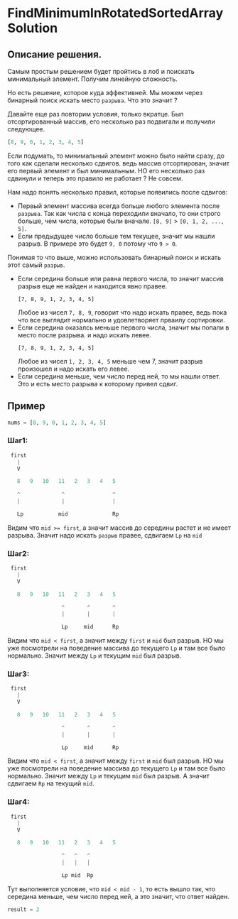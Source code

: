 # FindMinimumInRotatedSortedArray Solution

## Описание решения.
Самым простым решением будет пройтись в лоб и поискать минимальный элемент. Получим линейную сложность.

Но есть решение, которое куда эффективней. Мы можем через бинарный поиск искать место `разрыва`. Что это значит ? 

Давайте еще раз повторим условия, только вкратце.
Был отсортированный массив, его несколько раз подвигали и получили следующее.

```python
[8, 9, 0, 1, 2, 3, 4, 5]
```

Если подумать, то минимальный элемент можно было найти сразу, до того как сделали несколько сдвигов. ведь массив отсортирован, значит его первый элемент и был минимальным. НО его несколько раз сдвинули и теперь это правило не работает ? Не совсем.

Нам надо понять несколько правил, которые появились после сдвигов:
- Первый элемент массива всегда больше любого элемента после `разрыва`. Так как числа с конца переходили вначало, то они строго больше, чем числа, которые были вначале. `[8, 9]` > `[0, 1, 2, ..., 5]`. 
- Если предыдущее число больше тем текущее, значит мы нашли разрыв. В примере это будет `9, 0` потому что `9 > 0`.

Понимая то что выше, можно использовать бинарный поиск и искать этот самый `разрыв`.
- Если середина больше или равна первого числа, то значит массив разрыв еще не найден и находится явно правее.
    ```
    [7, 8, 9, 1, 2, 3, 4, 5]
    ```
    Любое из чисел `7, 8, 9`, говорит что надо искать правее, ведь пока что все выглядит нормально и удовлетворяет прваилу сортировки.
- Если середина оказалсь меньше первого числа, значит мы попали в место после разрыва. и надо искать левее.
    ```
    [7, 8, 9, 1, 2, 3, 4, 5]
    ```
    Любое из чисел `1, 2, 3, 4, 5` меньше чем 7, значит разрыв произошел и надо искать его левее.
- Если середина меньше, чем число перед ней, то мы нашли ответ. Это и есть место разрыва к которому привел сдвиг.

## Пример
```python
nums = [8, 9, 0, 1, 2, 3, 4, 5]
```

### Шаг1:
```python
 first
   |
   V

   8   9   10   11   2   3   4   5
   
   ^             ^               ^
   |             |               |

   Lp           mid              Rp
```
Видим что `mid >= first`, а значит массив до середины растет и не имеет разрыва. Значит надо искать `разрыв` правее, сдвигаем `Lp` на `mid`

### Шаг2:
```python
 first
   |
   V

   8   9   10   11   2   3   4   5
   
                 ^       ^       ^
                 |       |       |

                 Lp     mid      Rp
```
Видим что `mid < first`, а значит между `first` и `mid` был разрыв. НО мы уже посмотрели на поведение массива до текущего `Lp` и там все было нормально. Значит между `Lp` и текущим `mid` был разрыв.

### Шаг3:
```python
 first
   |
   V

   8   9   10   11   2   3   4   5
   
                 ^       ^       ^
                 |       |       |

                 Lp     mid      Rp
```
Видим что `mid < first`, а значит между `first` и `mid` был разрыв. НО мы уже посмотрели на поведение массива до текущего `Lp` и там все было нормально. Значит между `Lp` и текущим `mid` был разрыв. А значит сдвигаем `Rp` на текущий `mid`.

### Шаг4:
```python
 first
   |
   V

   8   9   10   11   2   3   4   5
   
                 ^   ^   ^       
                 |   |   |       

                 Lp mid  Rp      
```
Тут выполняется условие, что `mid < mid - 1`, то есть вышло так, что середина меньше, чем число перед ней, а это значит, что ответ найден.

```python
result = 2
```